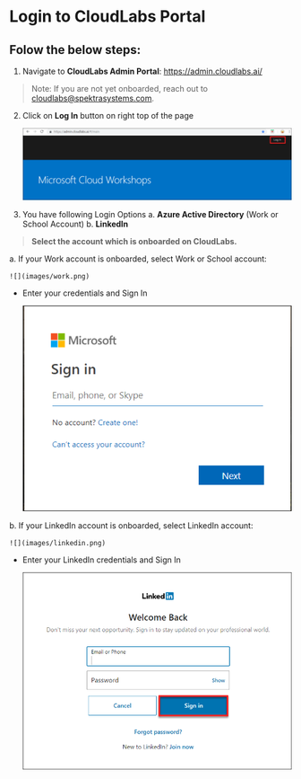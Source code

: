 # Login to CloudLabs Portal

## Folow the below steps:

1. Navigate to **CloudLabs Admin Portal**: https://admin.cloudlabs.ai/

>Note: If you are not yet onboarded, reach out to cloudlabs@spektrasystems.com.

2. Click on **Log In** button on right top of the page

   ![](images/login.png)

3. You have following Login Options
   a. **Azure Active Directory** (Work or School Account)
   b. **LinkedIn**

>**Select the account which is onboarded on CloudLabs.**

a. If your Work account is onboarded, select Work or School account:

    ![](images/work.png)
  
* Enter your credentials and Sign In

    ![](images/worksign.png)

b. If your LinkedIn account is onboarded, select LinkedIn account:
  
    ![](images/linkedin.png)
    
* Enter your LinkedIn credentials and Sign In

    ![](images/linksign.png)
